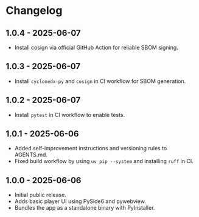 # Changelog

## 1.0.4 - 2025-06-07

- Install cosign via official GitHub Action for reliable SBOM signing.

## 1.0.3 - 2025-06-07

- Install `cyclonedx-py` and `cosign` in CI workflow for SBOM generation.

## 1.0.2 - 2025-06-07

- Install `pytest` in CI workflow to enable tests.

## 1.0.1 - 2025-06-06

- Added self-improvement instructions and versioning rules to AGENTS.md.
- Fixed build workflow by using `uv pip --system` and installing `ruff` in CI.



## 1.0.0 - 2025-06-06


- Initial public release.
- Adds basic player UI using PySide6 and pywebview.
- Bundles the app as a standalone binary with PyInstaller.
